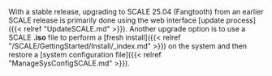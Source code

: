 &NewLine;

With a stable release, upgrading to SCALE 25.04 (Fangtooth) from an earlier SCALE release is primarily done using the web interface [update process]({{< relref "UpdateSCALE.md" >}}).
Another upgrade option is to use a SCALE **.iso** file to perform a [fresh install]({{< relref "/SCALE/GettingStarted/Install/_index.md" >}}) on the system and then restore a [system configuration file]({{< relref "ManageSysConfigSCALE.md" >}}).
